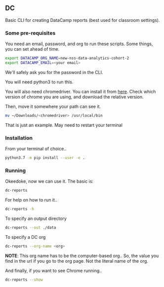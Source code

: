 ## DC

Basic CLI for creating DataCamp reports (best used for classroom settings).

### Some pre-requisites
You need an email, password, and org to run these scripts.
Some things, you can set ahead of time.

```bash
export DATACAMP_ORG_NAME=new-nss-data-analytics-cohort-2
export DATACAMP_EMAIL=<your email>
```

We'll safely ask you for the password in the CLI.

You will need python3 to run this.

You will also need chromedriver. 
You can install it from [here](https://chromedriver.chromium.org/downloads).
Check which version of chrome you are using, and download the relative version. 

Then, move it somewhere your path can see it. 
```bash
mv ~/Downloads/<chromedriver> /usr/local/bin
```
That is just an example. May need to restart your terminal

### Installation
From your terminal of choice..
```bash
python3.7 -m pip install --user -e .
```

### Running

Okeedoke, now we can use it.
The basic is:

```bash
dc-reports
```

For help on how to run it.. 
```bash
dc-reports -h
```

To specify an output directory
```bash
dc-reports --out ./data
```

To specify a DC org
```bash
dc-reports --org-name <org>
```
**NOTE**:
This org name has to be the computer-based org.. 
So, the value you find in the url if you go to the org page.
Not the literal name of the org.

And finally, if you want to see Chrome running..
```bash
dc-reports --show
```

